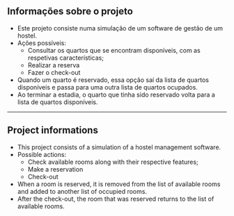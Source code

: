 ## Informações sobre o projeto

- Este projeto consiste numa simulação de um software de gestão de um hostel.
- Ações possíveis:
  - Consultar os quartos que se encontram disponíveis, com as respetivas características;
  - Realizar a reserva
  - Fazer o check-out
- Quando um quarto é reservado, essa opção saí da lista de quartos disponíveis e passa para uma outra lista de quartos ocupados.
- Ao terminar a estadia, o quarto que tinha sido reservado volta para a lista de quartos disponíveis.

---

## Project informations

- This project consists of a simulation of a hostel management software.
- Possible actions:
  - Check available rooms along with their respective features;
  - Make a reservation
  - Check-out
- When a room is reserved, it is removed from the list of available rooms and added to another list of occupied rooms.
- After the check-out, the room that was reserved returns to the list of available rooms.
